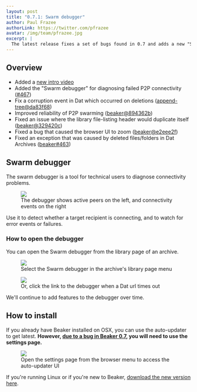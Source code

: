 ```yaml
---
layout: post
title: "0.7.1: Swarm debugger"
author: Paul Frazee
authorLink: https://twitter.com/pfrazee
avatar: /img/team/pfrazee.jpg
excerpt: |
  The latest release fixes a set of bugs found in 0.7 and adds a new "Swarm debugger" to help users diagnose peer connectivity issues.
---
```


## Overview

 - Added a [new intro video](https://www.youtube.com/watch?v=U2B9mwRFE8U)
 - Added the "Swarm debugger" for diagnosing failed P2P connectivity ([#467](https://github.com/beakerbrowser/beaker/pull/467))
 - Fix a corruption event in Dat which occurred on deletions ([append-tree@da83f68](https://github.com/mafintosh/append-tree/commit/da83f68d75750fc2bc9ebced81a387b97c0e9e6a))
 - Improved reliability of P2P swarming ([beaker@894362b](https://github.com/beakerbrowser/beaker/commit/894362b44278263a6c2a4d52b073526ca2b4dc5b))
 - Fixed an issue where the library file-listing header would duplicate itself ([beaker@329420c](https://github.com/beakerbrowser/beaker/commit/329420c56d1aa1b47a2614d143bb9bb78bcae156))
 - Fixed a bug that caused the browser UI to zoom ([beaker@e2eee2f](https://github.com/beakerbrowser/beaker/commit/e2eee2fa141a4b555608c2347926339c7d01eb58))
 - Fixed an exception that was caused by deleted files/folders in Dat Archives ([beaker#463](https://github.com/beakerbrowser/beaker/issues/463))

## Swarm debugger

The swarm debugger is a tool for technical users to diagnose connectivity problems.

<figure>
<img src="/img/posts/beaker-0-7-1/swarm-debugger.png" >
<figcaption>The debugger shows active peers on the left, and connectivity events on the right</figcaption>
</figure>

Use it to detect whether a target recipient is connecting, and to watch for error events or failures.

### How to open the debugger

You can open the Swarm debugger from the library page of an archive.

<figure>
<img src="/img/posts/beaker-0-7-1/library-menu.png">
<figcaption>Select the Swarm debugger in the archive's library page menu</figcaption>
</figure>

<figure>
<img src="/img/posts/beaker-0-7-1/timeout.png">
<figcaption>Or, click the link to the debugger when a Dat url times out</figcaption>
</figure>

We'll continue to add features to the debugger over time.

## How to install

If you already have Beaker installed on OSX, you can use the auto-updater to get latest. **However, [due to a bug in Beaker 0.7](https://twitter.com/BeakerBrowser/status/869230831935606785), you will need to use the settings page.**

<figure>
  <img src="/img/posts/beaker-0-7-1/settings-page.jpg">
  <figcaption>Open the settings page from the browser menu to access the auto-updater UI</figcaption>
</figure>

If you're running Linux or if you're new to Beaker, [download the new version here](/install/).
